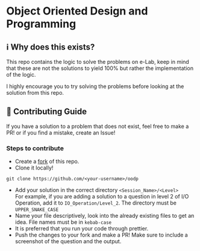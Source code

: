 # Object Oriented Design and Programming

## :information_source: Why does this exists?
This repo contains the logic to solve the problems on e-Lab, 
keep in mind that these are not the solutions to yield 100% but rather the implementation of the logic.

I highly encourage you to try solving the problems before looking at the solution from this repo.

## :handshake: Contributing Guide
If you have a solution to a problem that does not exist, feel free to make a PR! or if you find a mistake, create an Issue!

### Steps to contribute
- Create a [fork](https://github.com/mhmdsami/oodp/fork) of this repo.
- Clone it locally!
```
git clone https://github.com/<your-username>/oodp
```
- Add your solution in the correct directory ```<Session_Name>/<Level>```  
For example, if you are adding a solution to a question in level 2 of I/O Operation, add it to ```IO_Operation/Level_2```. The directory must be ```UPPER_SNAKE_CASE```
- Name your file descriptively, look into the already existing files to get an idea. File names must be in ```kebab-case```
- It is preferred that you run your code through prettier.
- Push the changes to your fork and make a PR! Make sure to include a screenshot of the question and the output.

